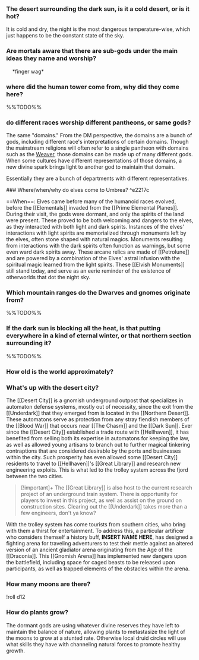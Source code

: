 ### The desert surrounding the dark sun, is it a cold desert, or is it hot?

<p>It is cold and dry, the night is the most dangerous temperature-wise, which just happens to be the constant state of the sky. </p>

### Are mortals aware that there are sub-gods under the main ideas they name and worship?

$\quad$\*finger wag*

### where did the human tower come from, why did they come here?

%%TODO%%

### do different races worship different pantheons, or same gods?

<p>
The same "domains." From the DM perspective, the domains are a bunch of gods, including different race's interpretations of certain domains. Though the mainstream religions will often refer to a single pantheon with domains such as the <a href="obsidian://open?vault=Umbrea&file=Pantheon%2FGods%2FThe%20Big%20Spider">Weaver</a>, those domains can be made up of many different gods. When some cultures have different representations of those domains, a new divine spark brings light to another god to maintain that domain.

Essentially they are a bunch of departments with different representatives.
</p>
### Where/when/why do elves come to Umbrea?  ^e2217c

==When==: Elves came before many of the humanoid races evolved, before the [[Elementals]] invaded from the [[Prime Elemental Planes]]. During their visit, the gods were dormant, and only the spirits of the land were present. These proved to be both welcoming and dangers to the elves, as they interacted with both light and dark spirits. Instances of the elves' interactions with light spirits are memorialized through monuments left by the elves, often stone shaped with natural magics. Monuments resulting from interactions with the dark spirits often function as warnings, but some even ward dark spirits away. These arcane relics are made of [[Petrolune]] and are powered by a combination of the Elves' astral infusion with the spiritual magic learned from the light spirits. These [[Elvish Monuments]] still stand today, and serve as an eerie reminder of the existence of otherworlds that dot the night sky.

### Which mountain ranges do the Dwarves and gnomes originate from?

%%TODO%%
### If the dark sun is blocking all the heat, is that putting everywhere in a kind of eternal winter, or that northern section surrounding it?

%%TODO%%
### How old is the world approximately?


### What's up with the desert city? 

The [[Desert City]] is a gnomish underground outpost that specializes in automaton defense systems, mostly out of necessity, since the exit from the [[Underdark]] that they emerged from is located in the [[Northern Desert]]. These automatons serve as protection from any stray fiendish members of the [[Blood War]] that occurs near [[The Chasm]] and the [[Dark Sun]]. Ever since the [[Desert City]] established a trade route with [[Hellhaven]], it has benefited from selling both its expertise in automatons for keeping the law, as well as allowed young artisans to branch out to further magical tinkering contraptions that are considered desirable by the ports and businesses within the city. Such prosperity has even allowed some [[Desert City]] residents to travel to [[Hellhaven]]'s [[Great Library]] and research new engineering exploits. This is what led to the trolley system across the fjord between the two cities. 

> [!important]+
> The [[Great Library]] is also host to the current research project of an underground train system. There is opportunity for players to invest in this project, as well as assist on the ground on construction sites. Clearing out the [[Underdark]] takes more than a few engineers, don't ya know?

With the trolley system has come tourists from southern cities, who bring with them a thirst for entertainment. To address this, a particular artificer who considers themself a history buff, **INSERT NAME HERE**, has designed a fighting arena for traveling adventurers to test their mettle against an altered version of an ancient gladiator arena originating from the Age of the [[Draconia]]. This [[Gnomish Arena]] has implemented new dangers upon the battlefield, including space for caged beasts to be released upon participants, as well as trapped elements of the obstacles within the arena.

### How many moons are there?

!roll d12
### How do plants grow?

The dormant gods are using whatever divine reserves they have left to maintain the balance of nature, allowing plants to metastasize the light of the moons to grow at a stunted rate. Otherwise local druid circles will use what skills they have with channeling natural forces to promote healthy growth.